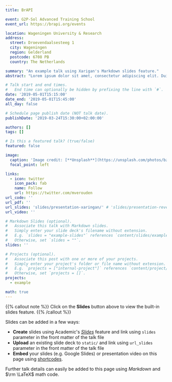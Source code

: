 ```yaml
---
title: BrAPI

event: G2P-Sol Advanced Training School
event_url: https://brapi.org/events

location: Wageningen University & Research
address:
  street: Droevendaalsesteeg 1
  city: Wageningen
  region: Gelderland
  postcode: 6708 PB
  country: The Netherlands

summary: "An example talk using Xarigan's Markdown slides feature."
abstract: "Lorem ipsum dolor sit amet, consectetur adipiscing elit. Duis posuere tellusac convallis placerat. Proin tincidunt magna sed ex sollicitudin condimentum. Sed ac faucibus dolor, scelerisque sollicitudin nisi. Cras purus urna, suscipit quis sapien eu, pulvinar tempor diam."

# Talk start and end times.
#   End time can optionally be hidden by prefixing the line with `#`.
date: '2019-05-01T15:15:00'
date_end: '2019-05-01T15:45:00'
all_day: false

# Schedule page publish date (NOT talk date).
publishDate: '2019-03-24T15:30:00+02:00:00'

authors: []
tags: []

# Is this a featured talk? (true/false)
featured: false

image:
  caption: 'Image credit: [**Unsplash**](https://unsplash.com/photos/bzdhc5b3Bxs)'
  focal_point: left

links:
  - icon: twitter
    icon_pack: fab
    name: Follow
    url: https://twitter.com/mverouden
url_code: ''
url_pdf: ''
url_slides: 'slides/presentation-xaringan/' # 'slides/presentation-revealjs'
url_video: ''

# Markdown Slides (optional).
#   Associate this talk with Markdown slides.
#   Simply enter your slide deck's filename without extension.
#   E.g. `slides = "example-slides"` references `content/slides/example-slides.md`.
#   Otherwise, set `slides = ""`.
slides: ''

# Projects (optional).
#   Associate this post with one or more of your projects.
#   Simply enter your project's folder or file name without extension.
#   E.g. `projects = ["internal-project"]` references `content/project/deep-learning/index.md`.
#   Otherwise, set `projects = []`.
projects:
  - example

math: true
---
```


{{% callout note %}}
Click on the **Slides** button above to view the built-in slides feature.
{{% /callout %}}

Slides can be added in a few ways:

- **Create** slides using Academic's [*Slides*](https://sourcethemes.com/academic/docs/managing-content/#create-slides) feature and link using `slides` parameter in the front matter of the talk file
- **Upload** an existing slide deck to `static/` and link using `url_slides` parameter in the front matter of the talk file
- **Embed** your slides (e.g. Google Slides) or presentation video on this page using [shortcodes](https://sourcethemes.com/academic/docs/writing-markdown-latex/).

Further talk details can easily be added to this page using *Markdown* and $\rm \LaTeX$ math code.
